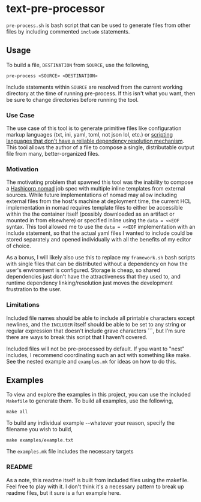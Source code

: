# text-pre-processor

`pre-process.sh` is bash script that can be used to generate files from other
files by including commented `include` statements.

## Usage
To build a file, `DESTINATION` from `SOURCE`, use the following,

```shell
pre-process <SOURCE> <DESTINATION>
```

Include statements within `SOURCE` are resolved from the current working
directory at the time of running pre-process.  If this isn't what you want,
then be sure to change directories before running the tool.

### Use Case
The use case of this tool is to generate primitive files like configuration 
markup languages (txt, ini, yaml, toml, not json lol, etc.) or
[scripting languages that don't have a reliable dependency
resolution mechanism](https://github.com/jdbeightol/framework).  This tool
allows the author of a file to compose a single, distributable output file from
many, better-organized files.

### Motivation
The motivating problem that spawned this tool was the inability to compose a
[Hashicorp nomad](https://www.nomadproject.io/) job spec with multiple inline
templates from external sources.  While future implementations of nomad may
allow including external files from the host's machine at deployment time,
the current HCL implementation in nomad requires template files to either be
accessible within the the container itself (possibly downloaded as an artifact
or mounted in from elsewhere) or specified inline using the `data = <<EOF`
syntax.  This tool allowed me to use the `data = <<EOF` implementation with an
include statement, so that the actual yaml files I wanted to include could be
stored separately and opened individually with all the benefits of my editor of
choice.

As a bonus, I will likely also use this to replace my `framework.sh` bash
scripts with single files that can be distributed without a dependency on
how the user's environment is configured.  Storage is cheap, so shared
dependencies just don't have the attractiveness that they used to, and runtime
dependency linking/resolution just moves the development frustration to the
user.

### Limitations
Included file names should be able to include all printable characters except
newlines, and the `INCLUDER` itself should be able to be set to any string or 
regular expression that doesn't include grave characters ```, but I'm sure 
there are ways to break this script that I haven't covered.

Included files will not be pre-processed by default.  If you want to "nest"
includes, I recommend coordinating such an act with something like make.  See
the nested example and `examples.mk` for ideas on how to do this.

## Examples
To view and explore the examples in this project, you can use the included
`Makefile` to generate them.  To build all examples, use the following,

```
make all
```

To build any individual example --whatever your reason, specify the filename
you wish to build,

```
make examples/example.txt
```

The `examples.mk` file includes the necessary targets 

### README
As a note, this readme itself is built from included files using the makefile.
Feel free to play with it.  I don't think it's a necessary pattern to break up
readme files, but it sure is a fun example here.
